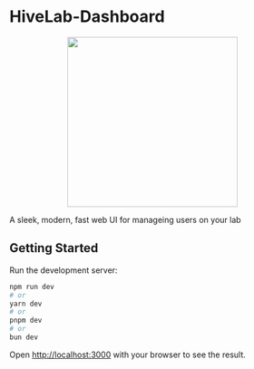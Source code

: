 # HiveLab-Dashboard
<p align="center">
<img width="300px" src="[https://github.com/user-attachments/assets/3f34291b-dca5-401f-bec3-39ce55b458aa](https://github.com/user-attachments/assets/f9d8a4fb-54d5-4504-9028-1ea1cdcba202)"></img>
</p>

A sleek, modern, fast web UI for manageing users on your lab

## Getting Started

Run the development server:

```bash
npm run dev
# or
yarn dev
# or
pnpm dev
# or
bun dev
```

Open [http://localhost:3000](http://localhost:3000) with your browser to see the result.
